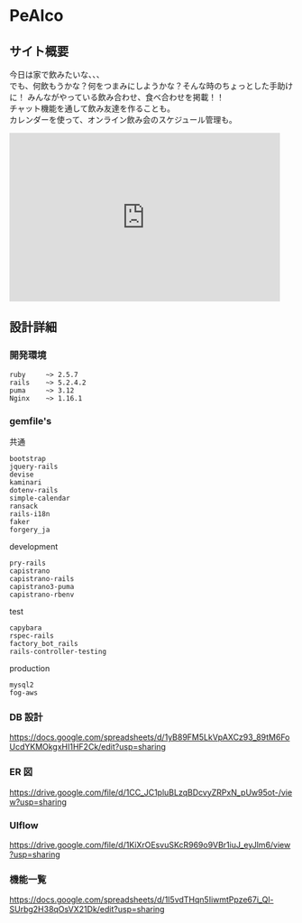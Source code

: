 # PeAlco

## サイト概要

今日は家で飲みたいな、、、  
でも、何飲もうかな？何をつまみにしようかな？そんな時のちょっとした手助けに！
みんながやっている飲み合わせ、食べ合わせを掲載！！  
チャット機能を通して飲み友達を作ることも。  
カレンダーを使って、オンライン飲み会のスケジュール管理も。

<iframe src="https://docs.google.com/presentation/d/e/2PACX-1vSBIGTnGa0wmUCfVnVsjDHbFPuHVVAt7fUVfvkjw_bZ1_UOwHvNIUw542ast5ytlRpGzVA27KeUUSol/embed?start=true&loop=true&delayms=3000" frameborder="0" width="480" height="299" allowfullscreen="true" mozallowfullscreen="true" webkitallowfullscreen="true"></iframe>

## 設計詳細

### 開発環境

```
ruby     ~> 2.5.7
rails    ~> 5.2.4.2
puma     ~> 3.12
Nginx    ~> 1.16.1
```

### gemfile's

共通

```
bootstrap
jquery-rails
devise
kaminari
dotenv-rails
simple-calendar
ransack
rails-i18n
faker
forgery_ja
```

development

```
pry-rails
capistrano
capistrano-rails
capistrano3-puma
capistrano-rbenv
```

test

```
capybara
rspec-rails
factory_bot_rails
rails-controller-testing
```

production

```
mysql2
fog-aws
```

### DB 設計

https://docs.google.com/spreadsheets/d/1yB89FM5LkVpAXCz93_89tM6FoUcdYKMOkgxHI1HF2Ck/edit?usp=sharing

### ER 図

https://drive.google.com/file/d/1CC_JC1pluBLzqBDcvyZRPxN_pUw95ot-/view?usp=sharing

### UIflow

https://drive.google.com/file/d/1KiXrOEsvuSKcR969o9VBr1iuJ_eyJlm6/view?usp=sharing

### 機能一覧

https://docs.google.com/spreadsheets/d/1I5vdTHqn5IiwmtPpze67i_Ql-SUrbg2H38qOsVX21Dk/edit?usp=sharing
